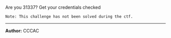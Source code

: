 Are you 31337? Get your credentials checked 
```
Note: This challenge has not been solved during the ctf.
```

---
**Author:** CCCAC